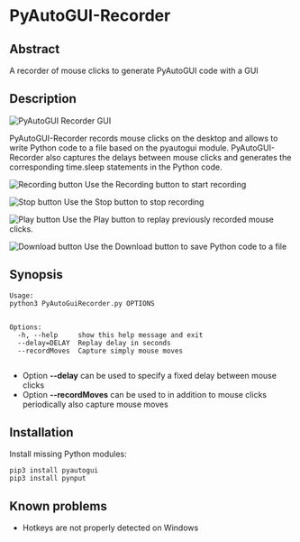 # PyAutoGUI-Recorder
## Abstract
A recorder of mouse clicks to generate PyAutoGUI code with a GUI
## Description
![PyAutoGUI Recorder GUI](images/PyAutoGUI-Recorder.png)

PyAutoGUI-Recorder records mouse clicks on the desktop and allows to write Python code to a file based on the pyautogui module. PyAutoGUI-Recorder also captures the delays between mouse clicks and generates the corresponding time.sleep statements in the Python code.

![Recording button](images/Record.png)
Use the Recording button to start recording


![Stop button](images/Stop.png)
Use the Stop button to stop recording

![Play button](images/Play.png)
Use the Play button to replay previously recorded mouse clicks.

![Download button](images/Download.png)
Use the Download button to save Python code to a file

## Synopsis
```
Usage: 
python3 PyAutoGuiRecorder.py OPTIONS


Options:
  -h, --help     show this help message and exit
  --delay=DELAY  Replay delay in seconds
  --recordMoves  Capture simply mouse moves
  
```

- Option **--delay** can be used to specify a fixed delay between mouse clicks
- Option **--recordMoves** can be used to in addition to mouse clicks periodically also capture mouse moves

## Installation

Install missing Python modules:

```
pip3 install pyautogui
pip3 install pynput
```

## Known problems
- Hotkeys are not properly detected on Windows
